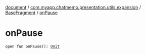 [document](../../index.md) / [com.myapp.chatmemo.presentation.utils.expansion](../index.md) / [BaseFragment](index.md) / [onPause](./on-pause.md)

# onPause

`open fun onPause(): `[`Unit`](https://kotlinlang.org/api/latest/jvm/stdlib/kotlin/-unit/index.html)